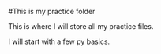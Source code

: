 #This is my practice folder

This is where I will store all my practice files.

I will start with a few py basics.